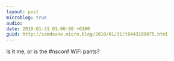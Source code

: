 ```yaml
---
layout: post
microblog: true
audio: 
date: 2010-01-31 01:00:00 +0100
guid: http://samdeane.micro.blog/2010/01/31/t8443109075.html
---
```

Is it me, or is the #nsconf WiFi pants?

